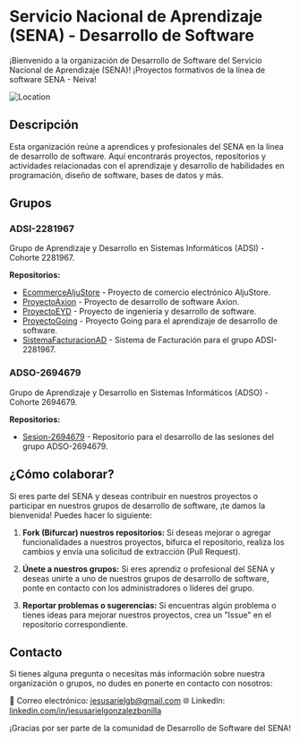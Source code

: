 # Servicio Nacional de Aprendizaje (SENA) - Desarrollo de Software

¡Bienvenido a la organización de Desarrollo de Software del Servicio Nacional de Aprendizaje (SENA)!
¡Proyectos formativos de la línea de software SENA - Neiva!

![Location](https://img.shields.io/badge/Location-Neiva,%20Huila,%20Colombia-blue)

## Descripción
Esta organización reúne a aprendices y profesionales del SENA en la línea de desarrollo de software. Aquí encontrarás proyectos, repositorios y actividades relacionadas con el aprendizaje y desarrollo de habilidades en programación, diseño de software, bases de datos y más.

## Grupos

### ADSI-2281967
Grupo de Aprendizaje y Desarrollo en Sistemas Informáticos (ADSI) - Cohorte 2281967.

**Repositorios:**
- [EcommerceAljuStore](https://github.com/ServicioNacionalAprendizaje/EcommerceAljuStore) - Proyecto de comercio electrónico AljuStore.
- [ProyectoAxion](https://github.com/ServicioNacionalAprendizaje/ProyectoAxion) - Proyecto de desarrollo de software Axion.
- [ProyectoEYD](https://github.com/ServicioNacionalAprendizaje/ProyectoEYD) - Proyecto de ingeniería y desarrollo de software.
- [ProyectoGoing](https://github.com/ServicioNacionalAprendizaje/ProyectoGoing) - Proyecto Going para el aprendizaje de desarrollo de software.
- [SistemaFacturacionAD](https://github.com/ServicioNacionalAprendizaje/SistemaFacturacionAD) - Sistema de Facturación para el grupo ADSI-2281967.

### ADSO-2694679
Grupo de Aprendizaje y Desarrollo en Sistemas Informáticos (ADSO) - Cohorte 2694679.

**Repositorios:**
- [Sesion-2694679](https://github.com/ServicioNacionalAprendizaje/Sesion-2694679) - Repositorio para el desarrollo de las sesiones del grupo ADSO-2694679.

## ¿Cómo colaborar?
Si eres parte del SENA y deseas contribuir en nuestros proyectos o participar en nuestros grupos de desarrollo de software, ¡te damos la bienvenida! Puedes hacer lo siguiente:

1. **Fork (Bifurcar) nuestros repositorios:** Si deseas mejorar o agregar funcionalidades a nuestros proyectos, bifurca el repositorio, realiza los cambios y envía una solicitud de extracción (Pull Request).

2. **Únete a nuestros grupos:** Si eres aprendiz o profesional del SENA y deseas unirte a uno de nuestros grupos de desarrollo de software, ponte en contacto con los administradores o líderes del grupo.

3. **Reportar problemas o sugerencias:** Si encuentras algún problema o tienes ideas para mejorar nuestros proyectos, crea un "Issue" en el repositorio correspondiente.

## Contacto
Si tienes alguna pregunta o necesitas más información sobre nuestra organización o grupos, no dudes en ponerte en contacto con nosotros:


📧 Correo electrónico: [jesusarielgb@gmail.com](mailto:jesusarielgb@gmail.com)
🌐 LinkedIn: [linkedin.com/in/jesusarielgonzalezbonilla](https://www.linkedin.com/in/jesusarielgonzalezbonilla)

¡Gracias por ser parte de la comunidad de Desarrollo de Software del SENA!
